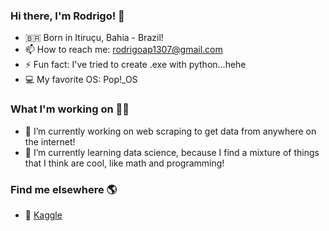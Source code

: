 ### Hi there, I'm Rodrigo! 👋

- 🇧🇷 Born in Itiruçu, Bahia - Brazil!
- 📫 How to reach me: rodrigoap1307@gmail.com
- ⚡ Fun fact: I've tried to create .exe with python...hehe
- 💻 My favorite OS: Pop!_OS

### What I'm working on 👨‍💻

- 🤖 I’m currently working on web scraping to get data from anywhere on the internet!
- 🌱 I’m currently learning data science, because I find a mixture of things that I think are cool, like math and programming!

### Find me elsewhere 🌎

- 🚀 [Kaggle](https://www.kaggle.com/rodrigoalmeida13) <br>
